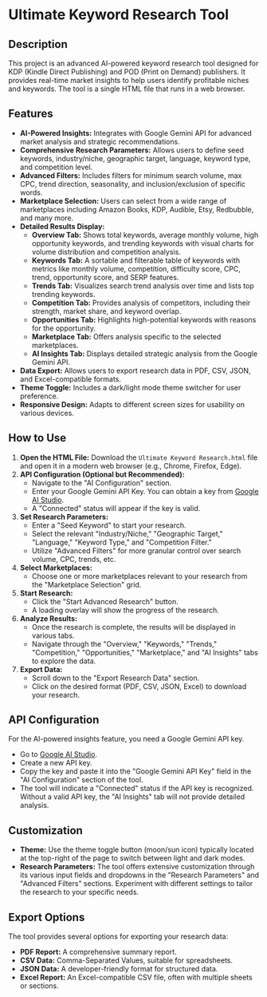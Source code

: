 # Ultimate Keyword Research Tool

## Description

This project is an advanced AI-powered keyword research tool designed for KDP (Kindle Direct Publishing) and POD (Print on Demand) publishers. It provides real-time market insights to help users identify profitable niches and keywords. The tool is a single HTML file that runs in a web browser.

## Features

- **AI-Powered Insights:** Integrates with Google Gemini API for advanced market analysis and strategic recommendations.
- **Comprehensive Research Parameters:** Allows users to define seed keywords, industry/niche, geographic target, language, keyword type, and competition level.
- **Advanced Filters:** Includes filters for minimum search volume, max CPC, trend direction, seasonality, and inclusion/exclusion of specific words.
- **Marketplace Selection:** Users can select from a wide range of marketplaces including Amazon Books, KDP, Audible, Etsy, Redbubble, and many more.
- **Detailed Results Display:**
    - **Overview Tab:** Shows total keywords, average monthly volume, high opportunity keywords, and trending keywords with visual charts for volume distribution and competition analysis.
    - **Keywords Tab:** A sortable and filterable table of keywords with metrics like monthly volume, competition, difficulty score, CPC, trend, opportunity score, and SERP features.
    - **Trends Tab:** Visualizes search trend analysis over time and lists top trending keywords.
    - **Competition Tab:** Provides analysis of competitors, including their strength, market share, and keyword overlap.
    - **Opportunities Tab:** Highlights high-potential keywords with reasons for the opportunity.
    - **Marketplace Tab:** Offers analysis specific to the selected marketplaces.
    - **AI Insights Tab:** Displays detailed strategic analysis from the Google Gemini API.
- **Data Export:** Allows users to export research data in PDF, CSV, JSON, and Excel-compatible formats.
- **Theme Toggle:** Includes a dark/light mode theme switcher for user preference.
- **Responsive Design:** Adapts to different screen sizes for usability on various devices.

## How to Use

1.  **Open the HTML File:** Download the `Ultimate Keyword Research.html` file and open it in a modern web browser (e.g., Chrome, Firefox, Edge).
2.  **API Configuration (Optional but Recommended):**
    *   Navigate to the "AI Configuration" section.
    *   Enter your Google Gemini API Key. You can obtain a key from [Google AI Studio](https://aistudio.google.com/app/apikey).
    *   A "Connected" status will appear if the key is valid.
3.  **Set Research Parameters:**
    *   Enter a "Seed Keyword" to start your research.
    *   Select the relevant "Industry/Niche," "Geographic Target," "Language," "Keyword Type," and "Competition Filter."
    *   Utilize "Advanced Filters" for more granular control over search volume, CPC, trends, etc.
4.  **Select Marketplaces:**
    *   Choose one or more marketplaces relevant to your research from the "Marketplace Selection" grid.
5.  **Start Research:**
    *   Click the "Start Advanced Research" button.
    *   A loading overlay will show the progress of the research.
6.  **Analyze Results:**
    *   Once the research is complete, the results will be displayed in various tabs.
    *   Navigate through the "Overview," "Keywords," "Trends," "Competition," "Opportunities," "Marketplace," and "AI Insights" tabs to explore the data.
7.  **Export Data:**
    *   Scroll down to the "Export Research Data" section.
    *   Click on the desired format (PDF, CSV, JSON, Excel) to download your research.

## API Configuration

For the AI-powered insights feature, you need a Google Gemini API key.
-   Go to [Google AI Studio](https://aistudio.google.com/app/apikey).
-   Create a new API key.
-   Copy the key and paste it into the "Google Gemini API Key" field in the "AI Configuration" section of the tool.
-   The tool will indicate a "Connected" status if the API key is recognized. Without a valid API key, the "AI Insights" tab will not provide detailed analysis.

## Customization

-   **Theme:** Use the theme toggle button (moon/sun icon) typically located at the top-right of the page to switch between light and dark modes.
-   **Research Parameters:** The tool offers extensive customization through its various input fields and dropdowns in the "Research Parameters" and "Advanced Filters" sections. Experiment with different settings to tailor the research to your specific needs.

## Export Options

The tool provides several options for exporting your research data:
-   **PDF Report:** A comprehensive summary report.
-   **CSV Data:** Comma-Separated Values, suitable for spreadsheets.
-   **JSON Data:** A developer-friendly format for structured data.
-   **Excel Report:** An Excel-compatible CSV file, often with multiple sheets or sections.
```
